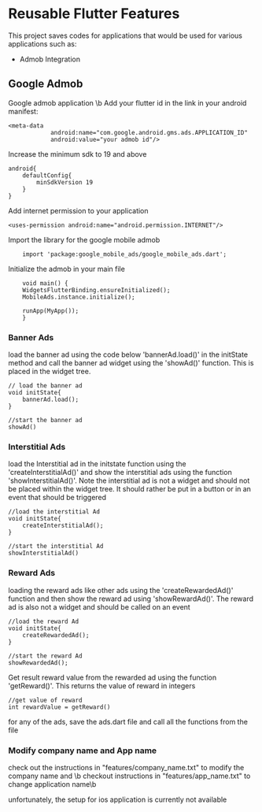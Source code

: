 <h1>Reusable Flutter Features</h1>

<p>This project saves codes for applications that would be used for various applications such as:</p>
<ul>
<li>Admob Integration</li>
</ul>

<h2>Google Admob</h2>
<p>Google admob application
\b Add your flutter id in the link in your android manifest: </p>

```
<meta-data
            android:name="com.google.android.gms.ads.APPLICATION_ID"
            android:value="your admob id"/>
```

<p>Increase the minimum sdk to 19 and above</p>

```
android{
    defaultConfig{
        minSdkVersion 19
    }
}
```

<p>Add internet permission to your application</p>

```
<uses-permission android:name="android.permission.INTERNET"/>
```

<p>Import the library for the google mobile admob</p>

```
    import 'package:google_mobile_ads/google_mobile_ads.dart';
```

<p>Initialize the admob in your main file</p>

```
    void main() {
    WidgetsFlutterBinding.ensureInitialized();
    MobileAds.instance.initialize();

    runApp(MyApp());
    }
```

<h3>Banner Ads</h3>
load the banner ad using the code below 'bannerAd.load()' in the initState method and call the banner ad widget using the 'showAd()' function. This is placed in the widget tree.

```
// load the banner ad
void initState{
    bannerAd.load();
}

//start the banner ad
showAd()
```

<h3>Interstitial Ads</h3>
load the Interstitial ad in the initstate function using the 'createInterstitialAd()' and show the interstitial ads using the function 'showInterstitialAd()'. Note the interstitial ad is not a widget and should not be placed within the widget tree. It should rather be put in a button or in an event that should be triggered

```
//load the interstitial Ad
void initState{
    createInterstitialAd();
}

//start the interstitial Ad
showInterstitialAd()
```

<h3>Reward Ads</h3>
loading the reward ads like other ads using the 'createRewardedAd()' function and then show the reward ad using 'showRewardAd()'. The reward ad is also not a widget and should be called on an event

```
//load the reward Ad
void initState{
    createRewardedAd();
}

//start the reward Ad
showRewardedAd();
```

Get result reward value from the rewarded ad using the function 'getReward()'. This returns the value of reward in integers

```
//get value of reward
int rewardValue = getReward()
```

for any of the ads, save the ads.dart file and call all the functions from the file

<h3>Modify company name and App name</h3>
<p>check out the instructions in "features/company_name.txt" to modify the company name and \b checkout instructions in "features/app_name.txt" to change application name\b</p>
unfortunately, the setup for ios application is currently not available

